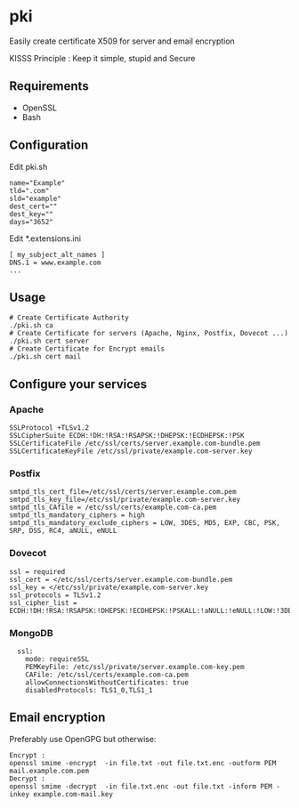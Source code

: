 # pki
Easily create certificate X509 for server and email encryption

KISSS Principle : Keep it simple, stupid and Secure

## Requirements
  * OpenSSL
  * Bash

## Configuration
Edit pki.sh
```
name="Example"
tld=".com"
sld="example"
dest_cert=""
dest_key=""
days="3652"
```
Edit *.extensions.ini
```
[ my_subject_alt_names ]
DNS.1 = www.example.com
...
```

## Usage
```
# Create Certificate Authority
./pki.sh ca
# Create Certificate for servers (Apache, Nginx, Postfix, Dovecot ...)
./pki.sh cert server
# Create Certificate for Encrypt emails
./pki.sh cert mail
```

## Configure your services
### Apache
```
SSLProtocol +TLSv1.2
SSLCipherSuite ECDH:!DH:!RSA:!RSAPSK:!DHEPSK:!ECDHEPSK:!PSK
SSLCertificateFile /etc/ssl/certs/server.example.com-bundle.pem
SSLCertificateKeyFile /etc/ssl/private/example.com-server.key
```
### Postfix
```
smtpd_tls_cert_file=/etc/ssl/certs/server.example.com.pem
smtpd_tls_key_file=/etc/ssl/private/example.com-server.key
smtpd_tls_CAfile = /etc/ssl/certs/example.com-ca.pem
smtpd_tls_mandatory_ciphers = high
smtpd_tls_mandatory_exclude_ciphers = LOW, 3DES, MD5, EXP, CBC, PSK, SRP, DSS, RC4, aNULL, eNULL
```
### Dovecot
```
ssl = required
ssl_cert = </etc/ssl/certs/server.example.com-bundle.pem
ssl_key = </etc/ssl/private/example.com-server.key
ssl_protocols = TLSv1.2
ssl_cipher_list = ECDH:!DH:!RSA:!RSAPSK:!DHEPSK:!ECDHEPSK:!PSKALL:!aNULL:!eNULL:!LOW:!3DES:!MD5:!EXP:!CBC:!PSK:!SRP:!DSS:!RC4
```
### MongoDB
```
  ssl:
    mode: requireSSL
    PEMKeyFile: /etc/ssl/private/server.example.com-key.pem
    CAFile: /etc/ssl/certs/example.com-ca.pem
    allowConnectionsWithoutCertificates: true
    disabledProtocols: TLS1_0,TLS1_1
```
## Email encryption
Preferably use OpenGPG but otherwise:
```
Encrypt :
openssl smime -encrypt  -in file.txt -out file.txt.enc -outform PEM mail.example.com.pem
Decrypt :
openssl smime -decrypt  -in file.txt.enc -out file.txt -inform PEM -inkey example.com-mail.key

```
